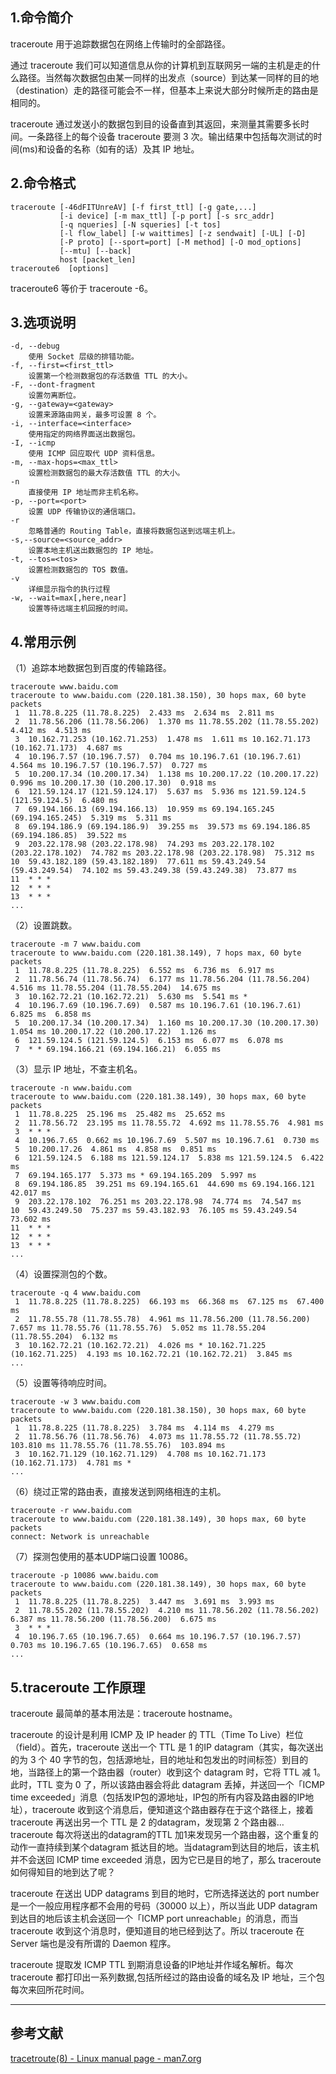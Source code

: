 ## 1.命令简介
traceroute 用于追踪数据包在网络上传输时的全部路径。

通过 traceroute 我们可以知道信息从你的计算机到互联网另一端的主机是走的什么路径。当然每次数据包由某一同样的出发点（source）到达某一同样的目的地（destination）走的路径可能会不一样，但基本上来说大部分时候所走的路由是相同的。

traceroute 通过发送小的数据包到目的设备直到其返回，来测量其需要多长时间。一条路径上的每个设备 traceroute 要测 3 次。输出结果中包括每次测试的时间(ms)和设备的名称（如有的话）及其 IP 地址。

## 2.命令格式
```shell
traceroute [-46dFITUnreAV] [-f first_ttl] [-g gate,...]
		   [-i device] [-m max_ttl] [-p port] [-s src_addr]
		   [-q nqueries] [-N squeries] [-t tos]
		   [-l flow_label] [-w waittimes] [-z sendwait] [-UL] [-D]
		   [-P proto] [--sport=port] [-M method] [-O mod_options]
		   [--mtu] [--back]
		   host [packet_len]
traceroute6  [options]
```
traceroute6 等价于 traceroute -6。

## 3.选项说明
```
-d, --debug
	使用 Socket 层级的排错功能。
-f, --first=<first_ttl>
	设置第一个检测数据包的存活数值 TTL 的大小。
-F, --dont-fragment
	设置勿离断位。
-g, --gateway=<gateway>
	设置来源路由网关，最多可设置 8 个。
-i, --interface=<interface>
	使用指定的网络界面送出数据包。
-I, --icmp
	使用 ICMP 回应取代 UDP 资料信息。
-m, --max-hops=<max_ttl>
	设置检测数据包的最大存活数值 TTL 的大小。
-n
	直接使用 IP 地址而非主机名称。
-p, --port=<port>
	设置 UDP 传输协议的通信端口。
-r
	忽略普通的 Routing Table，直接将数据包送到远端主机上。
-s,--source=<source_addr>
	设置本地主机送出数据包的 IP 地址。
-t, --tos=<tos>
	设置检测数据包的 TOS 数值。
-v
	详细显示指令的执行过程
-w, --wait=max[,here,near]
	设置等待远端主机回报的时间。
```
## 4.常用示例
（1）追踪本地数据包到百度的传输路径。
```shell
traceroute www.baidu.com
traceroute to www.baidu.com (220.181.38.150), 30 hops max, 60 byte packets
 1  11.78.8.225 (11.78.8.225)  2.433 ms  2.634 ms  2.811 ms
 2  11.78.56.206 (11.78.56.206)  1.370 ms 11.78.55.202 (11.78.55.202)  4.412 ms  4.513 ms
 3  10.162.71.253 (10.162.71.253)  1.478 ms  1.611 ms 10.162.71.173 (10.162.71.173)  4.687 ms
 4  10.196.7.57 (10.196.7.57)  0.704 ms 10.196.7.61 (10.196.7.61)  4.564 ms 10.196.7.57 (10.196.7.57)  0.727 ms
 5  10.200.17.34 (10.200.17.34)  1.138 ms 10.200.17.22 (10.200.17.22)  0.996 ms 10.200.17.30 (10.200.17.30)  0.918 ms
 6  121.59.124.17 (121.59.124.17)  5.637 ms  5.936 ms 121.59.124.5 (121.59.124.5)  6.480 ms
 7  69.194.166.13 (69.194.166.13)  10.959 ms 69.194.165.245 (69.194.165.245)  5.319 ms  5.311 ms
 8  69.194.186.9 (69.194.186.9)  39.255 ms  39.573 ms 69.194.186.85 (69.194.186.85)  39.522 ms
 9  203.22.178.98 (203.22.178.98)  74.293 ms 203.22.178.102 (203.22.178.102)  74.782 ms 203.22.178.98 (203.22.178.98)  75.312 ms
10  59.43.182.189 (59.43.182.189)  77.611 ms 59.43.249.54 (59.43.249.54)  74.102 ms 59.43.249.38 (59.43.249.38)  73.877 ms
11  * * *
12  * * *
13  * * *
...
```
（2）设置跳数。
```shell
traceroute -m 7 www.baidu.com
traceroute to www.baidu.com (220.181.38.149), 7 hops max, 60 byte packets
 1  11.78.8.225 (11.78.8.225)  6.552 ms  6.736 ms  6.917 ms
 2  11.78.56.74 (11.78.56.74)  6.177 ms 11.78.56.204 (11.78.56.204)  4.516 ms 11.78.55.204 (11.78.55.204)  14.675 ms
 3  10.162.72.21 (10.162.72.21)  5.630 ms  5.541 ms *
 4  10.196.7.69 (10.196.7.69)  0.587 ms 10.196.7.61 (10.196.7.61)  6.825 ms  6.858 ms
 5  10.200.17.34 (10.200.17.34)  1.160 ms 10.200.17.30 (10.200.17.30)  1.054 ms 10.200.17.22 (10.200.17.22)  1.126 ms
 6  121.59.124.5 (121.59.124.5)  6.153 ms  6.077 ms  6.078 ms
 7  * * 69.194.166.21 (69.194.166.21)  6.055 ms
```
（3）显示 IP 地址，不查主机名。
```shell
traceroute -n www.baidu.com
traceroute to www.baidu.com (220.181.38.149), 30 hops max, 60 byte packets
 1  11.78.8.225  25.196 ms  25.482 ms  25.652 ms
 2  11.78.56.72  23.195 ms 11.78.55.72  4.692 ms 11.78.55.76  4.981 ms
 3  * * *
 4  10.196.7.65  0.662 ms 10.196.7.69  5.507 ms 10.196.7.61  0.730 ms
 5  10.200.17.26  4.861 ms  4.858 ms  0.851 ms
 6  121.59.124.5  6.188 ms 121.59.124.17  5.838 ms 121.59.124.5  6.422 ms
 7  69.194.165.177  5.373 ms * 69.194.165.209  5.997 ms
 8  69.194.186.85  39.251 ms 69.194.165.61  44.690 ms 69.194.166.121  42.017 ms
 9  203.22.178.102  76.251 ms 203.22.178.98  74.774 ms  74.547 ms
10  59.43.249.50  75.237 ms 59.43.182.93  76.105 ms 59.43.249.54  73.602 ms
11  * * *
12  * * *
13  * * *
...
```

（4）设置探测包的个数。
```shell
traceroute -q 4 www.baidu.com
 1  11.78.8.225 (11.78.8.225)  66.193 ms  66.368 ms  67.125 ms  67.400 ms
 2  11.78.55.78 (11.78.55.78)  4.961 ms 11.78.56.200 (11.78.56.200)  7.657 ms 11.78.55.76 (11.78.55.76)  5.052 ms 11.78.55.204 (11.78.55.204)  6.132 ms
 3  10.162.72.21 (10.162.72.21)  4.026 ms * 10.162.71.225 (10.162.71.225)  4.193 ms 10.162.72.21 (10.162.72.21)  3.845 ms
...
```
（5）设置等待响应时间。
```shell
traceroute -w 3 www.baidu.com
traceroute to www.baidu.com (220.181.38.150), 30 hops max, 60 byte packets
 1  11.78.8.225 (11.78.8.225)  3.784 ms  4.114 ms  4.279 ms
 2  11.78.56.76 (11.78.56.76)  4.073 ms 11.78.55.72 (11.78.55.72)  103.810 ms 11.78.55.76 (11.78.55.76)  103.894 ms
 3  10.162.71.129 (10.162.71.129)  4.708 ms 10.162.71.173 (10.162.71.173)  4.781 ms *
...
```
（6）绕过正常的路由表，直接发送到网络相连的主机。
```shell
traceroute -r www.baidu.com
traceroute to www.baidu.com (220.181.38.149), 30 hops max, 60 byte packets
connect: Network is unreachable
```
（7）探测包使用的基本UDP端口设置 10086。
```shell
traceroute -p 10086 www.baidu.com
traceroute to www.baidu.com (220.181.38.149), 30 hops max, 60 byte packets
 1  11.78.8.225 (11.78.8.225)  3.447 ms  3.691 ms  3.993 ms
 2  11.78.55.202 (11.78.55.202)  4.210 ms 11.78.56.202 (11.78.56.202)  6.387 ms 11.78.56.200 (11.78.56.200)  6.675 ms
 3  * * *
 4  10.196.7.65 (10.196.7.65)  0.664 ms 10.196.7.57 (10.196.7.57)  0.703 ms 10.196.7.65 (10.196.7.65)  0.658 ms
...
```
## 5.traceroute 工作原理
traceroute 最简单的基本用法是：traceroute hostname。

traceroute 的设计是利用 ICMP 及 IP header 的 TTL（Time To Live）栏位（field）。首先，traceroute 送出一个 TTL 是 1 的IP datagram（其实，每次送出的为 3 个 40 字节的包，包括源地址，目的地址和包发出的时间标签）到目的地，当路径上的第一个路由器（router）收到这个 datagram 时，它将 TTL 减 1。此时，TTL 变为 0 了，所以该路由器会将此 datagram 丢掉，并送回一个「ICMP time exceeded」消息（包括发IP包的源地址，IP包的所有内容及路由器的IP地址），traceroute 收到这个消息后，便知道这个路由器存在于这个路径上，接着 traceroute 再送出另一个 TTL 是 2 的datagram，发现第 2 个路由器… traceroute 每次将送出的datagram的TTL 加1来发现另一个路由器，这个重复的动作一直持续到某个datagram 抵达目的地。当datagram到达目的地后，该主机并不会送回 ICMP time exceeded 消息，因为它已是目的地了，那么 traceroute 如何得知目的地到达了呢？

traceroute 在送出 UDP datagrams 到目的地时，它所选择送达的 port number 是一个一般应用程序都不会用的号码（30000 以上），所以当此 UDP datagram 到达目的地后该主机会送回一个「ICMP port unreachable」的消息，而当 traceroute 收到这个消息时，便知道目的地已经到达了。所以 traceroute 在 Server 端也是没有所谓的 Daemon 程序。

traceroute 提取发 ICMP TTL 到期消息设备的IP地址并作域名解析。每次 traceroute 都打印出一系列数据,包括所经过的路由设备的域名及 IP 地址，三个包每次来回所花时间。

---
## 参考文献
[tracetroute(8) - Linux manual page - man7.org](https://man7.org/linux/man-pages/man8/traceroute.8.html)

<Vssue title="traceroute" />